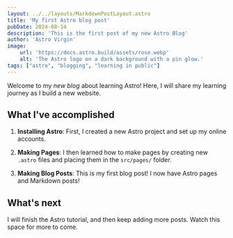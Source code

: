 ```yaml
---
layout: ../../layouts/MarkdownPostLayout.astro
title: 'My first Astro blog post'
pubDate: 2024-08-14
description: 'This is the first post of my new Astro Blog'
author: 'Astro Virgin'
image:
    url: 'https://docs.astro.build/assets/rose.webp'
    alt: 'The Astro logo on a dark background with a pin glow.'
tags: ["astro", "blogging", "learning in public"]
---
```


Welcome to my _new blog_ about learning Astro! Here, I will share my learning journey as I build a new website.

## What I've accomplished

1. **Installing Astro**: First, I created a new Astro project and set up my online accounts.

2. **Making Pages**: I then learned how to make pages by creating new `.astro` files and placing them in the `src/pages/` folder.

3. **Making Blog Posts**: This is my first blog post! I now have Astro pages and Markdown posts!

## What's next

I will finish the Astro tutorial, and then keep adding more posts. Watch this space for more to come.
